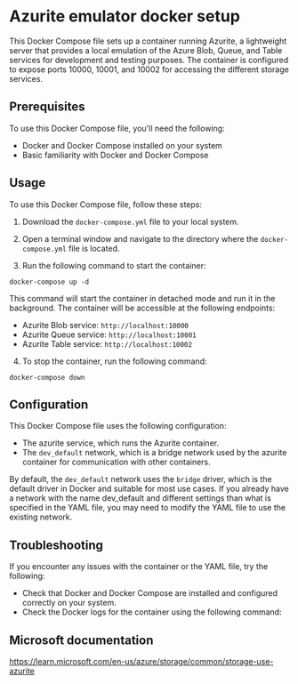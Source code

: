 # Azurite emulator docker setup 

This Docker Compose file sets up a container running Azurite, a lightweight server that provides a local emulation of the Azure Blob, Queue, and Table services for development and testing purposes. The container is configured to expose ports 10000, 10001, and 10002 for accessing the different storage services.

## Prerequisites

To use this Docker Compose file, you'll need the following:

- Docker and Docker Compose installed on your system
- Basic familiarity with Docker and Docker Compose

## Usage

To use this Docker Compose file, follow these steps:

1. Download the `docker-compose.yml` file to your local system.

2. Open a terminal window and navigate to the directory where the `docker-compose.yml` file is located.

3. Run the following command to start the container:

```
docker-compose up -d
```


This command will start the container in detached mode and run it in the background. The container will be accessible at the following endpoints:

- Azurite Blob service: `http://localhost:10000`
- Azurite Queue service: `http://localhost:10001`
- Azurite Table service: `http://localhost:10002`

4. To stop the container, run the following command:

```
docker-compose down
```

## Configuration
This Docker Compose file uses the following configuration:

- The azurite service, which runs the Azurite container.
- The `dev_default` network, which is a bridge network used by the azurite container for communication with other containers.

By default, the `dev_default` network uses the `bridge` driver, which is the default driver in Docker and suitable for most use cases. If you already have a network with the name dev_default and different settings than what is specified in the YAML file, you may need to modify the YAML file to use the existing network.

## Troubleshooting
If you encounter any issues with the container or the YAML file, try the following:

- Check that Docker and Docker Compose are installed and configured correctly on your system.
- Check the Docker logs for the container using the following command:

## Microsoft documentation
https://learn.microsoft.com/en-us/azure/storage/common/storage-use-azurite
